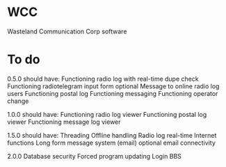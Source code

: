 WCC
===

Wasteland Communication Corp software

To do
=====
0.5.0 should have:
  Functioning radio log with real-time dupe check
  Functioning radiotelegram input form
    optional Message to online radio log users
  Functioning postal log
  Functioning messaging
  Functioning operator change
  
1.0.0 should have:
  Functioning radio log viewer
  Functioning postal log viewer
  Functioning message log viewer
  
1.5.0 should have:
  Threading
  Offline handling
  Radio log real-time Internet functions
  Long form message system (email)
    optional email connectivity
  
2.0.0
  Database security
  Forced program updating
  Login
  BBS
